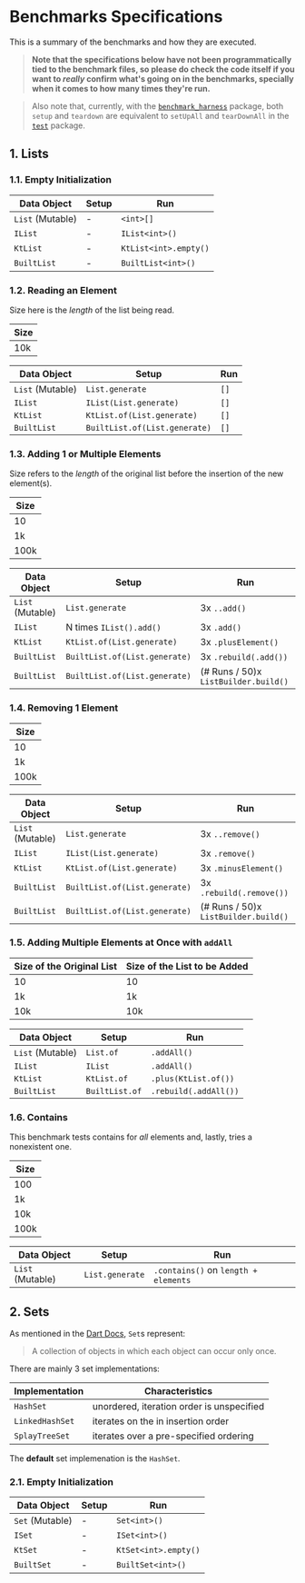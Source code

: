 # Benchmarks Specifications

This is a summary of the benchmarks and how they are executed.

> **Note that the specifications below have not been programmatically tied to the benchmark files, so please do check the code itself if you want to *really* confirm what's going on in the benchmarks, specially when it comes to how many times they're run.**

> Also note that, currently, with the [`benchmark_harness`][benchmark_harness] package, both `setup` and `teardown` are equivalent to `setUpAll` and `tearDownAll` in the [`test`][test] package.


[benchmark_harness]: https://pub.dev/packages/benchmark_harness
[test]: https://pub.dev/packages/test

## 1. Lists

### 1.1. Empty Initialization

| Data Object      | Setup | Run                   |
| ---------------- | ----- | --------------------- |
| `List` (Mutable) | -     | `<int>[]`             |
| `IList`          | -     | `IList<int>()`        |
| `KtList`         | -     | `KtList<int>.empty()` |
| `BuiltList`      | -     | `BuiltList<int>()`    |

### 1.2. Reading an Element

Size here is the *length* of the list being read.

| Size |
| ---- |
| 10k  |

| Data Object      | Setup                         | Run  |
| ---------------- | ----------------------------- | ---- |
| `List` (Mutable) | `List.generate`               | `[]` |
| `IList`          | `IList(List.generate)`        | `[]` |
| `KtList`         | `KtList.of(List.generate)`  | `[]` |
| `BuiltList`      | `BuiltList.of(List.generate)` | `[]` |

### 1.3. Adding 1 or Multiple Elements

Size refers to the *length* of the original list before the insertion of the new element(s).

| Size |
| ---- |
| 10   |
| 1k   |
| 100k |

| Data Object      | Setup                         | Run                                  |
| ---------------- | ----------------------------- | ------------------------------------ |
| `List` (Mutable) | `List.generate`               | 3x `..add()`                         |
| `IList`          | N times `IList().add()`       | 3x `.add()`                          |
| `KtList`         | `KtList.of(List.generate)`  | 3x `.plusElement()`                  |
| `BuiltList`      | `BuiltList.of(List.generate)` | 3x `.rebuild(.add())`                |
| `BuiltList`      | `BuiltList.of(List.generate)` | (# Runs / 50)x `ListBuilder.build()` |

### 1.4. Removing 1 Element

| Size |
| ---- |
| 10   |
| 1k   |
| 100k |

| Data Object      | Setup                         | Run                                  |
| ---------------- | ----------------------------- | ------------------------------------ |
| `List` (Mutable) | `List.generate`               | 3x `..remove()`                      |
| `IList`          | `IList(List.generate)`        | 3x `.remove()`                       |
| `KtList`         | `KtList.of(List.generate)`  | 3x `.minusElement()`                 |
| `BuiltList`      | `BuiltList.of(List.generate)` | 3x `.rebuild(.remove())`             |
| `BuiltList`      | `BuiltList.of(List.generate)` | (# Runs / 50)x `ListBuilder.build()` |

### 1.5. Adding Multiple Elements at Once with `addAll`

| Size of the Original List | Size of the List to be Added |
| ------------------------- | ---------------------------- |
| 10                        | 10                           |
| 1k                        | 1k                           |
| 10k                       | 10k                          |

| Data Object      | Setup          | Run                    |
| ---------------- | -------------- | ---------------------- |
| `List` (Mutable) | `List.of`      | `.addAll()`            |
| `IList`          | `IList`        | `.addAll()`            |
| `KtList`         | `KtList.of`  | `.plus(KtList.of())` |
| `BuiltList`      | `BuiltList.of` | `.rebuild(.addAll())`  |

### 1.6. Contains

This benchmark tests contains for *all* elements and, lastly, tries a nonexistent one.

| Size |
| ---- |
| 100  |
| 1k   |
| 10k  |
| 100k |

| Data Object      | Setup           | Run                                  |
| ---------------- | --------------- | ------------------------------------ |
| `List` (Mutable) | `List.generate` | `.contains()` on `length + elements` |

## 2. Sets

As mentioned in the [Dart Docs][set_docs], `Set`s represent:

> A collection of objects in which each object can occur only once.

There are mainly 3 set implementations:

| Implementation  | Characteristics                           |
| --------------- | ----------------------------------------- |
| `HashSet`       | unordered, iteration order is unspecified |
| `LinkedHashSet` | iterates on the in insertion order        |
| `SplayTreeSet`  | iterates over a pre-specified ordering    |

The **default** set implemenation is the `HashSet`.


[set_docs]: https://api.dart.dev/stable/2.9.1/dart-core/Set-class.html

### 2.1. Empty Initialization

| Data Object     | Setup | Run                  |
| --------------- | ----- | -------------------- |
| `Set` (Mutable) | -     | `Set<int>()`         |
| `ISet`          | -     | `ISet<int>()`        |
| `KtSet`         | -     | `KtSet<int>.empty()` |
| `BuiltSet`      | -     | `BuiltSet<int>()`    |

